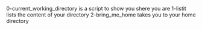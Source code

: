 0-current_working_directory is a script to show you shere you are
1-listit lists the content of your directory
2-bring_me_home takes you to your home directory
